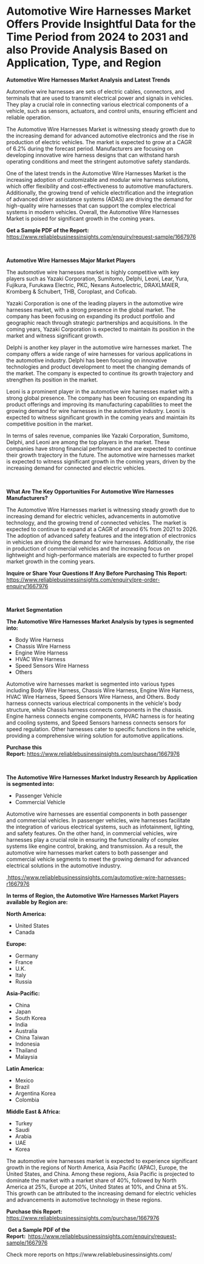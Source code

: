 <p><h1>Automotive Wire Harnesses Market Offers Provide Insightful Data for the Time Period from 2024 to 2031 and also Provide Analysis Based on Application, Type, and Region</h1></p><p><strong>Automotive Wire Harnesses Market Analysis and Latest Trends</strong></p>
<p><p>Automotive wire harnesses are sets of electric cables, connectors, and terminals that are used to transmit electrical power and signals in vehicles. They play a crucial role in connecting various electrical components of a vehicle, such as sensors, actuators, and control units, ensuring efficient and reliable operation.</p><p>The Automotive Wire Harnesses Market is witnessing steady growth due to the increasing demand for advanced automotive electronics and the rise in production of electric vehicles. The market is expected to grow at a CAGR of 6.2% during the forecast period. Manufacturers are focusing on developing innovative wire harness designs that can withstand harsh operating conditions and meet the stringent automotive safety standards.</p><p>One of the latest trends in the Automotive Wire Harnesses Market is the increasing adoption of customizable and modular wire harness solutions, which offer flexibility and cost-effectiveness to automotive manufacturers. Additionally, the growing trend of vehicle electrification and the integration of advanced driver assistance systems (ADAS) are driving the demand for high-quality wire harnesses that can support the complex electrical systems in modern vehicles. Overall, the Automotive Wire Harnesses Market is poised for significant growth in the coming years.</p></p>
<p><strong>Get a Sample PDF of the Report:&nbsp;</strong> <a href="https://www.reliablebusinessinsights.com/enquiry/request-sample/1667976">https://www.reliablebusinessinsights.com/enquiry/request-sample/1667976</a></p>
<p>&nbsp;</p>
<p><strong>Automotive Wire Harnesses Major Market Players</strong></p>
<p><p>The automotive wire harnesses market is highly competitive with key players such as Yazaki Corporation, Sumitomo, Delphi, Leoni, Lear, Yura, Fujikura, Furukawa Electric, PKC, Nexans Autoelectric, DRAXLMAIER, Kromberg & Schubert, THB, Coroplast, and Coficab. </p><p>Yazaki Corporation is one of the leading players in the automotive wire harnesses market, with a strong presence in the global market. The company has been focusing on expanding its product portfolio and geographic reach through strategic partnerships and acquisitions. In the coming years, Yazaki Corporation is expected to maintain its position in the market and witness significant growth.</p><p>Delphi is another key player in the automotive wire harnesses market. The company offers a wide range of wire harnesses for various applications in the automotive industry. Delphi has been focusing on innovative technologies and product development to meet the changing demands of the market. The company is expected to continue its growth trajectory and strengthen its position in the market.</p><p>Leoni is a prominent player in the automotive wire harnesses market with a strong global presence. The company has been focusing on expanding its product offerings and improving its manufacturing capabilities to meet the growing demand for wire harnesses in the automotive industry. Leoni is expected to witness significant growth in the coming years and maintain its competitive position in the market.</p><p>In terms of sales revenue, companies like Yazaki Corporation, Sumitomo, Delphi, and Leoni are among the top players in the market. These companies have strong financial performance and are expected to continue their growth trajectory in the future. The automotive wire harnesses market is expected to witness significant growth in the coming years, driven by the increasing demand for connected and electric vehicles.</p></p>
<p>&nbsp;</p>
<p><strong>What Are The Key Opportunities For Automotive Wire Harnesses Manufacturers?</strong></p>
<p><p>The Automotive Wire Harnesses market is witnessing steady growth due to increasing demand for electric vehicles, advancements in automotive technology, and the growing trend of connected vehicles. The market is expected to continue to expand at a CAGR of around 6% from 2021 to 2026. The adoption of advanced safety features and the integration of electronics in vehicles are driving the demand for wire harnesses. Additionally, the rise in production of commercial vehicles and the increasing focus on lightweight and high-performance materials are expected to further propel market growth in the coming years.</p></p>
<p><strong>Inquire or Share Your Questions If Any Before Purchasing This Report:</strong> <a href="https://www.reliablebusinessinsights.com/enquiry/pre-order-enquiry/1667976">https://www.reliablebusinessinsights.com/enquiry/pre-order-enquiry/1667976</a></p>
<p>&nbsp;</p>
<p><strong>Market Segmentation</strong></p>
<p><strong>The Automotive Wire Harnesses Market Analysis by types is segmented into:</strong></p>
<p><ul><li>Body Wire Harness</li><li>Chassis Wire Harness</li><li>Engine Wire Harness</li><li>HVAC Wire Harness</li><li>Speed Sensors Wire Harness</li><li>Others</li></ul></p>
<p><p>Automotive wire harnesses market is segmented into various types including Body Wire Harness, Chassis Wire Harness, Engine Wire Harness, HVAC Wire Harness, Speed Sensors Wire Harness, and Others. Body harness connects various electrical components in the vehicle's body structure, while Chassis harness connects components in the chassis. Engine harness connects engine components, HVAC harness is for heating and cooling systems, and Speed Sensors harness connects sensors for speed regulation. Other harnesses cater to specific functions in the vehicle, providing a comprehensive wiring solution for automotive applications.</p></p>
<p><strong>Purchase this Report:&nbsp;</strong><a href="https://www.reliablebusinessinsights.com/purchase/1667976">https://www.reliablebusinessinsights.com/purchase/1667976</a></p>
<p>&nbsp;</p>
<p><strong>The Automotive Wire Harnesses Market Industry Research by Application is segmented into:</strong></p>
<p><ul><li>Passenger Vehicle</li><li>Commercial Vehicle</li></ul></p>
<p><p>Automotive wire harnesses are essential components in both passenger and commercial vehicles. In passenger vehicles, wire harnesses facilitate the integration of various electrical systems, such as infotainment, lighting, and safety features. On the other hand, in commercial vehicles, wire harnesses play a crucial role in ensuring the functionality of complex systems like engine control, braking, and transmission. As a result, the automotive wire harnesses market caters to both passenger and commercial vehicle segments to meet the growing demand for advanced electrical solutions in the automotive industry.</p></p>
<p><a href="https://www.reliablebusinessinsights.com/automotive-wire-harnesses-r1667976">&nbsp;https://www.reliablebusinessinsights.com/automotive-wire-harnesses-r1667976</a></p>
<p><strong>In terms of Region, the Automotive Wire Harnesses Market Players available by Region are:</strong></p>
<p>
    <p> <strong> North America: </strong>
        <ul>
            <li>United States</li>
            <li>Canada</li>
        </ul>
        </p> 
    <p> <strong> Europe: </strong>
        <ul>
            <li>Germany</li>
            <li>France</li>
            <li>U.K.</li>
            <li>Italy</li>
            <li>Russia</li>
        </ul>
        </p> 
    <p> <strong> Asia-Pacific: </strong>
        <ul>
            <li>China</li>
            <li>Japan</li>
            <li>South Korea</li>
            <li>India</li>
            <li>Australia</li>
            <li>China Taiwan</li>
            <li>Indonesia</li>
            <li>Thailand</li>
            <li>Malaysia</li>
        </ul>
        </p> 
    <p> <strong> Latin America: </strong>
        <ul>
            <li>Mexico</li>
            <li>Brazil</li>
            <li>Argentina Korea</li>
            <li>Colombia</li>
        </ul>
        </p> 
    <p> <strong> Middle East & Africa: </strong>
        <ul>
            <li>Turkey</li>
            <li>Saudi</li>
            <li>Arabia</li>
            <li>UAE</li>
            <li>Korea</li>
        </ul>
    </p>
    </p>
<p><p>The automotive wire harnesses market is expected to experience significant growth in the regions of North America, Asia Pacific (APAC), Europe, the United States, and China. Among these regions, Asia Pacific is projected to dominate the market with a market share of 40%, followed by North America at 25%, Europe at 20%, United States at 10%, and China at 5%. This growth can be attributed to the increasing demand for electric vehicles and advancements in automotive technology in these regions.</p></p>
<p><strong>Purchase this Report: </strong><a href="https://www.reliablebusinessinsights.com/purchase/1667976">https://www.reliablebusinessinsights.com/purchase/1667976</a></p>
<p>&nbsp;<strong>Get a Sample PDF of the Report:&nbsp;&nbsp;</strong><a href="https://www.reliablebusinessinsights.com/enquiry/request-sample/1667976">https://www.reliablebusinessinsights.com/enquiry/request-sample/1667976</a></p>
<p><strong></strong></p>
<p>Check more reports on https://www.reliablebusinessinsights.com/</p>
